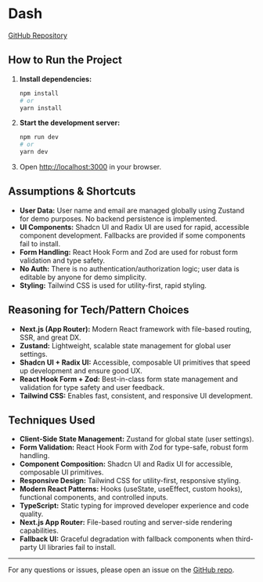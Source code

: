 # Dash

[GitHub Repository](https://github.com/ngochieu276/home-challenge)

## How to Run the Project

1. **Install dependencies:**
   ```bash
   npm install
   # or
   yarn install
   ```
2. **Start the development server:**
   ```bash
   npm run dev
   # or
   yarn dev
   ```
3. Open [http://localhost:3000](http://localhost:3000) in your browser.

## Assumptions & Shortcuts
- **User Data:** User name and email are managed globally using Zustand for demo purposes. No backend persistence is implemented.
- **UI Components:** Shadcn UI and Radix UI are used for rapid, accessible component development. Fallbacks are provided if some components fail to install.
- **Form Handling:** React Hook Form and Zod are used for robust form validation and type safety.
- **No Auth:** There is no authentication/authorization logic; user data is editable by anyone for demo simplicity.
- **Styling:** Tailwind CSS is used for utility-first, rapid styling.

## Reasoning for Tech/Pattern Choices
- **Next.js (App Router):** Modern React framework with file-based routing, SSR, and great DX.
- **Zustand:** Lightweight, scalable state management for global user settings.
- **Shadcn UI + Radix UI:** Accessible, composable UI primitives that speed up development and ensure good UX.
- **React Hook Form + Zod:** Best-in-class form state management and validation for type safety and user feedback.
- **Tailwind CSS:** Enables fast, consistent, and responsive UI development.

## Techniques Used
- **Client-Side State Management:** Zustand for global state (user settings).
- **Form Validation:** React Hook Form with Zod for type-safe, robust form handling.
- **Component Composition:** Shadcn UI and Radix UI for accessible, composable UI primitives.
- **Responsive Design:** Tailwind CSS for utility-first, responsive styling.
- **Modern React Patterns:** Hooks (useState, useEffect, custom hooks), functional components, and controlled inputs.
- **TypeScript:** Static typing for improved developer experience and code quality.
- **Next.js App Router:** File-based routing and server-side rendering capabilities.
- **Fallback UI:** Graceful degradation with fallback components when third-party UI libraries fail to install.

---

For any questions or issues, please open an issue on the [GitHub repo](https://github.com/ngochieu276/home-challenge).
